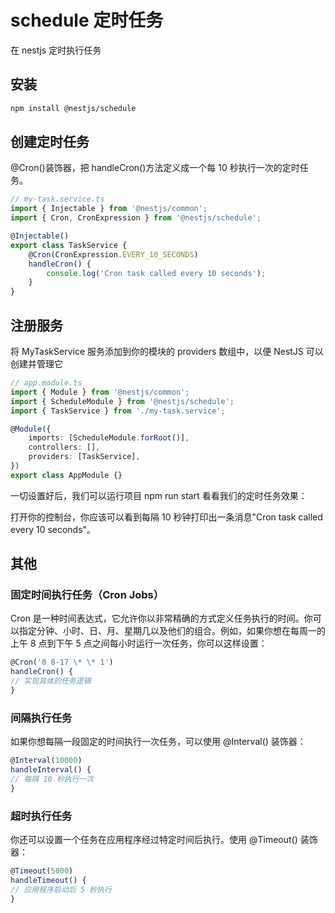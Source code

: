 # schedule 定时任务

在 nestjs 定时执行任务

## 安装

```bash
npm install @nestjs/schedule
```

## 创建定时任务

@Cron()装饰器，把 handleCron()方法定义成一个每 10 秒执行一次的定时任务。

```ts
// my-task.service.ts
import { Injectable } from '@nestjs/common';
import { Cron, CronExpression } from '@nestjs/schedule';

@Injectable()
export class TaskService {
    @Cron(CronExpression.EVERY_10_SECONDS)
    handleCron() {
        console.log('Cron task called every 10 seconds');
    }
}
```

## 注册服务

将 MyTaskService 服务添加到你的模块的 providers 数组中，以便 NestJS 可以创建并管理它

```ts {3,4,7,9}
// app.module.ts
import { Module } from '@nestjs/common';
import { ScheduleModule } from '@nestjs/schedule';
import { TaskService } from './my-task.service';

@Module({
    imports: [ScheduleModule.forRoot()],
    controllers: [],
    providers: [TaskService],
})
export class AppModule {}
```

一切设置好后，我们可以运行项目 npm run start 看看我们的定时任务效果：

打开你的控制台，你应该可以看到每隔 10 秒钟打印出一条消息"Cron task called every 10 seconds"。

## 其他

### 固定时间执行任务（Cron Jobs）

Cron 是一种时间表达式，它允许你以非常精确的方式定义任务执行的时间。你可以指定分钟、小时、日、月、星期几以及他们的组合。例如，如果你想在每周一的上午 8 点到下午 5 点之间每小时运行一次任务，你可以这样设置：

```ts
@Cron('0 8-17 \* \* 1')
handleCron() {
// 实现具体的任务逻辑
}
```

### 间隔执行任务

如果你想每隔一段固定的时间执行一次任务，可以使用 @Interval() 装饰器：

```ts
@Interval(10000)
handleInterval() {
// 每隔 10 秒执行一次
}
```

### 超时执行任务

你还可以设置一个任务在应用程序经过特定时间后执行。使用 @Timeout() 装饰器：

```ts
@Timeout(5000)
handleTimeout() {
// 应用程序启动后 5 秒执行
}
```
